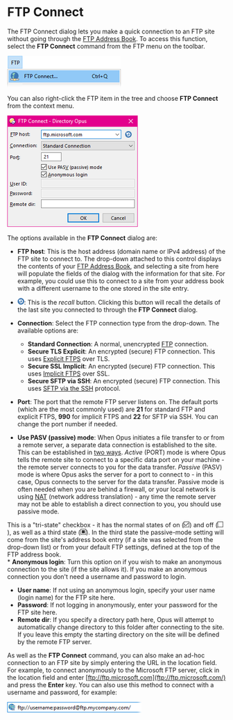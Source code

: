 # FTP Connect

The FTP Connect dialog lets you make a quick connection to an FTP site without going through the [FTP Address Book](ftp_address_book/README.md). To access this function, select the **FTP Connect** command from the FTP menu on the toolbar.

![](/Manual/images/media/ftp_connect.png) 

You can also right-click the FTP item in the tree and choose **FTP Connect** from the context menu.

![](/Manual/images/media/ftp_connect_dialog.png)

The options available in the **FTP Connect** dialog are:

- **FTP host**: This is the host address (domain name or IPv4 address) of the FTP site to connect to. The drop-down attached to this control displays the contents of your [FTP Address Book](ftp_address_book/README.md), and selecting a site from here will populate the fields of the dialog with the information for that site. For example, you could use this to connect to a site from your address book with a different username to the one stored in the site entry.
- ![](/Manual/images/media/ftp_connect_-_recall.png): This is the *recall* button. Clicking this button will recall the details of the last site you connected to through the **FTP Connect** dialog.
- **Connection**: Select the FTP connection type from the drop-down. The available options are:                                                            
  - **Standard Connection**: A normal, unencrypted [FTP](http://en.wikipedia.org/wiki/FTP) connection.
  - **Secure TLS Explicit**: An encrypted (secure) FTP connection. This uses [Explicit FTPS](http://en.wikipedia.org/wiki/FTPS#Explicit) over TLS.
  - **Secure SSL Implicit**: An encrypted (secure) FTP connection. This uses [Implicit FTPS](http://en.wikipedia.org/wiki/FTPS#Implicit) over SSL.
  - **Secure SFTP via SSH**: An encrypted (secure) FTP connection. This uses [SFTP via the SSH](http://en.wikipedia.org/wiki/SSH_file_transfer_protocol) protocol.

- **Port**: The port that the remote FTP server listens on. The default ports (which are the most commonly used) are **21** for standard FTP and explicit FTPS, **990** for implicit FTPS and **22** for SFTP via SSH. You can change the port number if needed.
- **Use PASV (passive) mode**: When Opus initiates a file transfer to or from a remote server, a separate data connection is established to the site. This can be established in [two ways](http://en.wikipedia.org/wiki/FTP#Protocol_overview). *Active* (PORT) mode is where Opus tells the remote site to connect to a specific data port on your machine - the remote server connects to you for the data transfer. *Passive* (PASV) mode is where Opus asks the server for a port to connect to - in this case, Opus connects to the server for the data transfer. Passive mode is often needed when you are behind a firewall, or your local network is using [NAT](http://en.wikipedia.org/wiki/NAT) (network address translation) - any time the remote server may not be able to establish a direct connection to you, you should use passive mode.

This is a "tri-state" checkbox - it has the normal states of on (![](/Manual/images/media/tristate_-_2.png)) and off (![](/Manual/images/media/tristate_-_1.png)), as well as a third state (![](/Manual/images/media/tristate_-_3.png)). In the third state the passive-mode setting will come from the site's address book entry (if a site was selected from the drop-down list) or from your default FTP settings, defined at the top of the FTP address book.  
\* **Anonymous login**: Turn this option on if you wish to make an anonymous connection to the site (if the site allows it). If you make an anonymous connection you don't need a username and password to login.

- **User name**: If not using an anonymous login, specify your user name (login name) for the FTP site here.
- **Password**: If not logging in anonymously, enter your password for the FTP site here.
- **Remote dir**: If you specify a directory path here, Opus will attempt to automatically change directory to this folder after connecting to the site. If you leave this empty the starting directory on the site will be defined by the remote FTP server.

As well as the **FTP Connect** command, you can also make an ad-hoc connection to an FTP site by simply entering the URL in the location field. For example, to connect anonymously to the Microsoft FTP server, click in the location field and enter [ftp://ftp.microsoft.com](ftp://ftp.microsoft.com/) and press the **Enter** key. You can also use this method to connect with a username and password, for example:

![](/Manual/images/media/ftp_connect_manually.png) 
